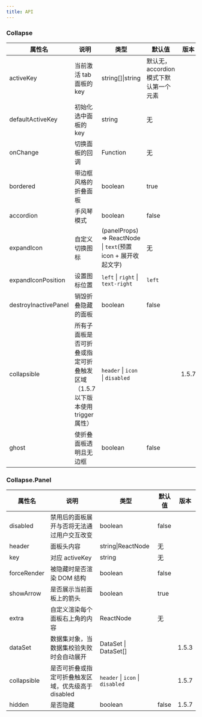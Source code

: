 ```yaml
---
title: API
---
```


### Collapse

| 属性名 | 说明 | 类型 | 默认值 | 版本 |
| --- | --- | --- | --- | --- |
| activeKey | 当前激活 tab 面板的 key | string\[]\|string | 默认无，accordion模式下默认第一个元素 | |
| defaultActiveKey | 初始化选中面板的 key | string | 无 | |
| onChange | 切换面板的回调 | Function | 无 | |
| bordered | 带边框风格的折叠面板 | boolean | true | |
| accordion | 手风琴模式	 | boolean | false | |
| expandIcon | 自定义切换图标 | (panelProps) => ReactNode \| `text`(预置icon + 展开收起文字) | 无 | |
| expandIconPosition | 设置图标位置 | `left` \| `right` \| `text-right` | `left` | |
| destroyInactivePanel | 销毁折叠隐藏的面板 | boolean | false | |
| collapsible | 所有子面板是否可折叠或指定可折叠触发区域（1.5.7 以下版本使用 trigger 属性） | `header` \| `icon` \| `disabled` | | 1.5.7 |
| ghost | 使折叠面板透明且无边框 | boolean | false | |

### Collapse.Panel

| 属性名 | 说明 | 类型 | 默认值 | 版本 |
| --- | --- | --- | --- | --- |
| disabled | 禁用后的面板展开与否将无法通过用户交互改变 | boolean | false | |
| header | 面板头内容 | string\|ReactNode | 无 | |
| key | 对应 activeKey | string | 无 | |
| forceRender | 被隐藏时是否渲染 DOM 结构 | boolean | false | |
| showArrow	| 是否展示当前面板上的箭头	| boolean	|  true | |
| extra	| 自定义渲染每个面板右上角的内容 | ReactNode | 无 |	 |
| dataSet	| 数据集对象，当数据集校验失败时会自动展开 | DataSet \| DataSet[] |  | 1.5.3 |
| collapsible | 是否可折叠或指定可折叠触发区域，优先级高于 disabled | `header` \| `icon` \| `disabled` | | 1.5.7 |
| hidden | 是否隐藏 | boolean  | false | 1.5.7 |	
